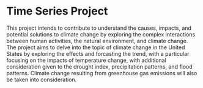 # Time Series Project
This project intends to contribute to understand the causes, impacts, and potential solutions to climate change by exploring the complex interactions between human activities, the natural environment, and climate change.
The project aims to delve into the topic of climate change in the United States by exploring the effects and forcasting the trend, with a particular focusing on the impacts of temperature change, with additional consideration given to the drought index, precipitation patterns, and flood patterns. Climate change resulting from greenhouse gas emissions will also be taken into consideration.
